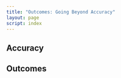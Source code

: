```yaml
---
title: "Outcomes: Going Beyond Accuracy"
layout: page
script: index
---
```


## Accuracy

<sdt-example-human>
  <sdt-control run pause reset coherence="1"></sdt-control>
  <rdk-task count="100" coherence="1" trials="10" probability=".5"
    duration="1000" wait="1000" iti="500"></rdk-task>
  <sdt-response feedback="accuracy"></sdt-response>
</sdt-example-human>

## Outcomes

<sdt-example-interactive>
  <sdt-table display="outcomes"></sdt-table>
</sdt-example-interactive>

<sdt-example-human>
  <sdt-control run pause reset coherence="1"></sdt-control>
  <rdk-task count="100" coherence="1" trials="10" probability=".5"
    duration="1000" wait="1000" iti="500"></rdk-task>
  <sdt-response feedback="outcome"></sdt-response>
</sdt-example-human>
